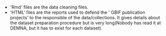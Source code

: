 * 'Rmd' files are the data cleaning files.
* 'HTML' files are the reports used to defend the ' GBIF publication projects' to the responsible of the data/collections. It gives details about the dataset preparation procedure but is very long(Nobody has read it at DEMNA, but it has to exist for each dataset). 


